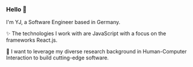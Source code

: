 ### Hello 👋

I'm YJ, a Software Engineer based in Germany.

✨ The technologies I work with are JavaScript with a focus on the frameworks React.js.

🔭 I want to leverage my diverse research background in Human-Computer Interaction to build cutting-edge software.





<!--
**jes14/jes14** is a ✨ _special_ ✨ repository because its `README.md` (this file) appears on your GitHub profile.

Here are some ideas to get you started:

- 🔭 I’m currently working on ...
- 🌱 I’m currently learning ...
- 👯 I’m looking to collaborate on ...
- 🤔 I’m looking for help with ...
- 💬 Ask me about ...
- 📫 How to reach me: ...
- 😄 Pronouns: ...
- ⚡ Fun fact: ...

Previously, I developed cool mobile game in the gaming company and interested in data analysis and visualization.

- 🌱 I’m currently interestedi in
- 📫 How to reach me: [Twitter](https://www.twitter.com) or LinkedIn
-->
